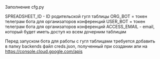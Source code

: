 Заполнение cfg.py

SPREADSHEET_ID - ID родительской гугл таблицы
ORG_BOT = токен телеграм бота для организаторов конференций
USER_BOT = токен телеграм бота для организаторов конференций
ACCESS_EMAIL - email, который будет иметь доступ ко всем дочерним таблицам

Перед запуском бота для работы с гугл таблицами требуется добавить в папку backends файл creds.json, полученный при создании апи на https://console.cloud.google.com/apis
